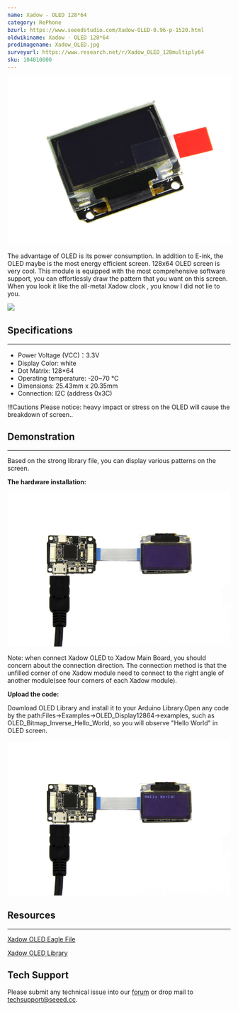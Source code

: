 ```yaml
---
name: Xadow - OLED 128*64
category: RePhone
bzurl: https://www.seeedstudio.com/Xadow-OLED-0.96-p-1520.html
oldwikiname: Xadow - OLED 128*64
prodimagename: Xadow_OLED.jpg
surveyurl: https://www.research.net/r/Xadow_OLED_128multiply64
sku: 104010000
---
```

![](https://github.com/SeeedDocument/Xado_OLED_128multiply64/raw/master/img/Xadow_OLED.jpg)

The advantage of OLED is its power consumption. In addition to E-ink, the OLED maybe is the most energy efficient screen. 128x64 OLED screen is very cool. This module is equipped with the most comprehensive software support, you can effortlessly draw the pattern that you want on this screen. When you look it like the all-metal Xadow clock , you know I did not lie to you.

[![](https://github.com/SeeedDocument/Seeed-WiKi/raw/master/docs/images/300px-Get_One_Now_Banner-ragular.png)](https://www.seeedstudio.com/Xadow-OLED-0.96-p-1520.html)

## Specifications
---
*   Power Voltage (VCC)：3.3V
*   Display Color: white
*   Dot Matrix: 128*64
*   Operating temperature:  -20~70 ℃
*   Dimensions: 25.43mm x 20.35mm
*   Connection: I2C (address 0x3C)

!!!Cautions
    Please notice: heavy impact or stress on the OLED will cause the breakdown of screen..

## Demonstration
---
Based on the strong library file, you can display various patterns on the screen.

**The hardware installation:**

![](https://github.com/SeeedDocument/Xado_OLED_128multiply64/raw/master/img/XadowOLEDUsage.jpg)

Note: when connect Xadow OLED to Xadow Main Board, you should concern about the connection direction. The connection method is that the unfilled corner of one Xadow module need to connect to the right angle of another module(see four corners of each Xadow module).

**Upload the code:**

Download OLED Library and install it to your Arduino Library.Open any code by the path:Files-&gt;Examples-&gt;OLED_Display12864-&gt;examples, such as OLED_Bitmap_Inverse_Hello_World, so you will observe "Hello World" in OLED screen.

![](https://github.com/SeeedDocument/Xado_OLED_128multiply64/raw/master/img/XadowOLEDUsage2.JPG)

## Resources
---
[Xadow OLED Eagle File](https://github.com/SeeedDocument/Xado_OLED_128multiply64/blob/master/res/Xadow_OLED.zip)

[Xadow OLED Library](https://github.com/SeeedDocument/Xado_OLED_128multiply64/raw/master/res/SeeedOLED03142012.zip)

## Tech Support
Please submit any technical issue into our [forum](http://forum.seeedstudio.com/) or drop mail to techsupport@seeed.cc. 